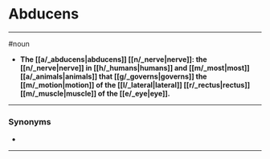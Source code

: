 # Abducens
---
#noun
- **The [[a/_abducens|abducens]] [[n/_nerve|nerve]]: the [[n/_nerve|nerve]] in [[h/_humans|humans]] and [[m/_most|most]] [[a/_animals|animals]] that [[g/_governs|governs]] the [[m/_motion|motion]] of the [[l/_lateral|lateral]] [[r/_rectus|rectus]] [[m/_muscle|muscle]] of the [[e/_eye|eye]].**
---
### Synonyms
- 
---
